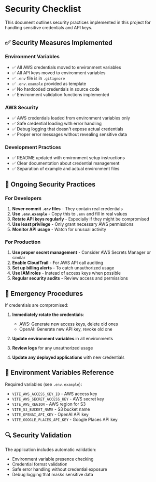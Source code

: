 # Security Checklist

This document outlines security practices implemented in this project for handling sensitive credentials and API keys.

## ✅ Security Measures Implemented

### Environment Variables

- ✅ All AWS credentials moved to environment variables
- ✅ All API keys moved to environment variables
- ✅ `.env` file is in `.gitignore`
- ✅ `.env.example` provided as template
- ✅ No hardcoded credentials in source code
- ✅ Environment validation functions implemented

### AWS Security

- ✅ AWS credentials loaded from environment variables only
- ✅ Safe credential loading with error handling
- ✅ Debug logging that doesn't expose actual credentials
- ✅ Proper error messages without revealing sensitive data

### Development Practices

- ✅ README updated with environment setup instructions
- ✅ Clear documentation about credential management
- ✅ Separation of example and actual environment files

## 🔄 Ongoing Security Practices

### For Developers

1. **Never commit `.env` files** - They contain real credentials
2. **Use `.env.example`** - Copy this to `.env` and fill in real values
3. **Rotate API keys regularly** - Especially if they might be compromised
4. **Use least privilege** - Only grant necessary AWS permissions
5. **Monitor API usage** - Watch for unusual activity

### For Production

1. **Use proper secret management** - Consider AWS Secrets Manager or similar
2. **Enable CloudTrail** - For AWS API call auditing
3. **Set up billing alerts** - To catch unauthorized usage
4. **Use IAM roles** - Instead of access keys when possible
5. **Regular security audits** - Review access and permissions

## 🚨 Emergency Procedures

If credentials are compromised:

1. **Immediately rotate the credentials**:
   - AWS: Generate new access keys, delete old ones
   - OpenAI: Generate new API key, revoke old one
2. **Update environment variables** in all environments

3. **Review logs** for any unauthorized usage

4. **Update any deployed applications** with new credentials

## 📝 Environment Variables Reference

Required variables (see `.env.example`):

- `VITE_AWS_ACCESS_KEY_ID` - AWS access key
- `VITE_AWS_SECRET_ACCESS_KEY` - AWS secret key
- `VITE_AWS_REGION` - AWS region for S3
- `VITE_S3_BUCKET_NAME` - S3 bucket name
- `VITE_OPENAI_API_KEY` - OpenAI API key
- `VITE_GOOGLE_PLACES_API_KEY` - Google Places API key

## 🔍 Security Validation

The application includes automatic validation:

- Environment variable presence checking
- Credential format validation
- Safe error handling without credential exposure
- Debug logging that masks sensitive data
